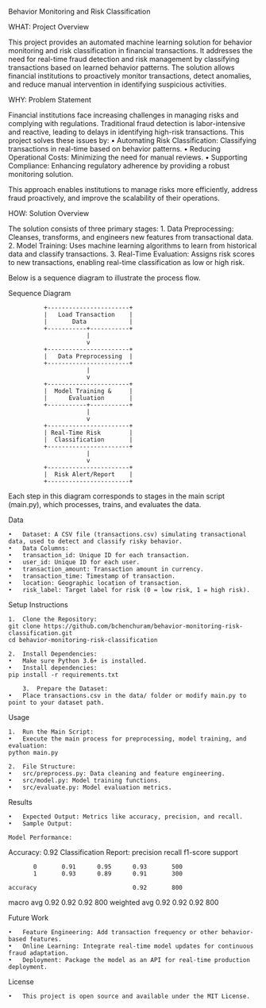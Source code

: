 Behavior Monitoring and Risk Classification

WHAT: Project Overview

This project provides an automated machine learning solution for behavior monitoring and risk classification in financial transactions. It addresses the need for real-time fraud detection and risk management by classifying transactions based on learned behavior patterns. The solution allows financial institutions to proactively monitor transactions, detect anomalies, and reduce manual intervention in identifying suspicious activities.

WHY: Problem Statement

Financial institutions face increasing challenges in managing risks and complying with regulations. Traditional fraud detection is labor-intensive and reactive, leading to delays in identifying high-risk transactions. This project solves these issues by:
	•	Automating Risk Classification: Classifying transactions in real-time based on behavior patterns.
	•	Reducing Operational Costs: Minimizing the need for manual reviews.
	•	Supporting Compliance: Enhancing regulatory adherence by providing a robust monitoring solution.

This approach enables institutions to manage risks more efficiently, address fraud proactively, and improve the scalability of their operations.

HOW: Solution Overview

The solution consists of three primary stages:
	1.	Data Preprocessing: Cleanses, transforms, and engineers new features from transactional data.
	2.	Model Training: Uses machine learning algorithms to learn from historical data and classify transactions.
	3.	Real-Time Evaluation: Assigns risk scores to new transactions, enabling real-time classification as low or high risk.

Below is a sequence diagram to illustrate the process flow.

Sequence Diagram

              +-----------------------+
              |   Load Transaction    |
              |       Data            |
              +-----------+-----------+
                          |
                          v
              +-----------------------+
              |   Data Preprocessing  |
              +-----------------------+
                          |
                          v
              +-----------------------+
              |  Model Training &     |
              |      Evaluation       |
              +-----------+-----------+
                          |
                          v
              +-----------------------+
              | Real-Time Risk        |
              |  Classification       |
              +-----------------------+
                          |
                          v
              +-----------------------+
              |  Risk Alert/Report    |
              +-----------------------+

Each step in this diagram corresponds to stages in the main script (main.py), which processes, trains, and evaluates the data.

Data

	•	Dataset: A CSV file (transactions.csv) simulating transactional data, used to detect and classify risky behavior.
	•	Data Columns:
	•	transaction_id: Unique ID for each transaction.
	•	user_id: Unique ID for each user.
	•	transaction_amount: Transaction amount in currency.
	•	transaction_time: Timestamp of transaction.
	•	location: Geographic location of transaction.
	•	risk_label: Target label for risk (0 = low risk, 1 = high risk).


Setup Instructions

	1.	Clone the Repository:
    git clone https://github.com/bchenchuram/behavior-monitoring-risk-classification.git
    cd behavior-monitoring-risk-classification

	2.	Install Dependencies:
	•	Make sure Python 3.6+ is installed.
	•	Install dependencies:
    pip install -r requirements.txt

    	3.	Prepare the Dataset:
	•	Place transactions.csv in the data/ folder or modify main.py to point to your dataset path.

Usage

	1.	Run the Main Script:
	•	Execute the main process for preprocessing, model training, and evaluation:
    python main.py

    2.	File Structure:
	•	src/preprocess.py: Data cleaning and feature engineering.
	•	src/model.py: Model training functions.
	•	src/evaluate.py: Model evaluation metrics.

Results

	•	Expected Output: Metrics like accuracy, precision, and recall.
	•	Sample Output:

    Model Performance:
Accuracy: 0.92
Classification Report:
              precision    recall  f1-score   support

           0       0.91      0.95      0.93       500
           1       0.93      0.89      0.91       300

    accuracy                           0.92       800
   macro avg       0.92      0.92      0.92       800
weighted avg       0.92      0.92      0.92       800

Future Work

	•	Feature Engineering: Add transaction frequency or other behavior-based features.
	•	Online Learning: Integrate real-time model updates for continuous fraud adaptation.
	•	Deployment: Package the model as an API for real-time production deployment.

License

	•	This project is open source and available under the MIT License.
